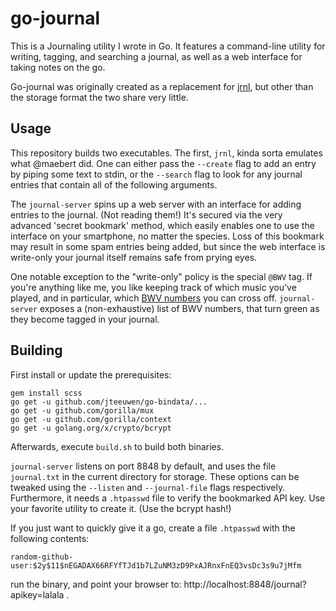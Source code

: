 go-journal
==========

This is a Journaling utility I wrote in Go. It features a command-line utility for writing, tagging, and searching a journal, as well as a web interface for taking notes on the go.

Go-journal was originally created as a replacement for [jrnl](https://github.com/maebert/jrnl), but other than the storage format the two share very little.

Usage
-----
This repository builds two executables. The first, `jrnl`, kinda sorta emulates what @maebert did. One can either pass the `--create` flag to add an entry by piping some text to stdin, or the `--search` flag to look for any journal entries that contain all of the following arguments.

The `journal-server` spins up a web server with an interface for adding entries to the journal. (Not reading them!)
It's secured via the very advanced 'secret bookmark' method, which easily enables one to use the interface on your smartphone, no matter the species. Loss of this bookmark may result in some spam entries being added, but since the web interface is write-only your journal itself remains safe from prying eyes.

One notable exception to the "write-only" policy is the special `@BWV` tag. If you're anything like me, you like keeping track of which music you've played, and in particular, which [BWV numbers](https://en.wikipedia.org/wiki/List_of_compositions_by_Johann_Sebastian_Bach#BWV) you can cross off. `journal-server` exposes a (non-exhaustive) list of BWV numbers, that turn green as they become tagged in your journal.

Building
--------
First install or update the prerequisites:

```
gem install scss
go get -u github.com/jteeuwen/go-bindata/...
go get -u github.com/gorilla/mux
go get -u github.com/gorilla/context
go get -u golang.org/x/crypto/bcrypt
```

Afterwards, execute `build.sh` to build both binaries.

`journal-server` listens on port 8848 by default, and uses the file `journal.txt` in the current directory for storage. These options can be tweaked using the `--listen` and `--journal-file` flags respectively.
Furthermore, it needs a `.htpasswd` file to verify the bookmarked API key. Use your favorite utility to create it. (Use the bcrypt hash!)

If you just want to quickly give it a go, create a file `.htpasswd` with the following contents:

```
random-github-user:$2y$11$nEGADAX66RFYfTJd1b7LZuNM3zD9PxAJRnxFnEQ3vsDc3s9u7jMfm
```

run the binary, and point your browser to: http://localhost:8848/journal?apikey=lalala .

